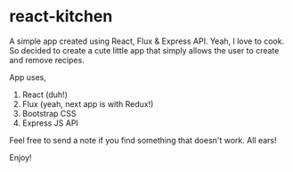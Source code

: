 # react-kitchen
A simple app created using React, Flux &amp; Express API. Yeah, I love to cook. So decided to create a cute little app that simply
allows the user to create and remove recipes. 

App uses,

1. React (duh!)
2. Flux (yeah, next app is with Redux!)
3. Bootstrap CSS
4. Express JS API

Feel free to send a note if you find something that doesn't work. All ears!

Enjoy!

